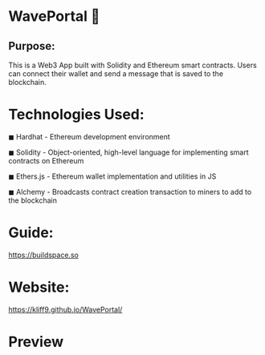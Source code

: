 

# WavePortal 👋


## Purpose:

This is a Web3 App built with Solidity and Ethereum smart contracts. Users can connect their wallet and send a message that is saved to the blockchain.


# Technologies Used:

◼ Hardhat - Ethereum development environment

◼ Solidity - Object-oriented, high-level language for implementing smart contracts on Ethereum

◼ Ethers.js - Ethereum wallet implementation and utilities in JS

◼ Alchemy - Broadcasts contract creation transaction to miners to add to the blockchain



# Guide:

https://buildspace.so

# Website: 

https://kliff9.github.io/WavePortal/

# Preview

